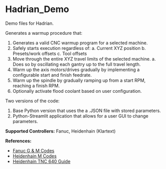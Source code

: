 # Hadrian_Demo
Demo files for Hadrian.

Generates a warmup procedure that:

1. Generates a valid CNC warmup program for a selected machine.
2. Safely starts execution regardless of:
    a. Current XYZ position
    b. Presets/work offsets
    c. Tool offsets
3. Move through the entire XYZ travel limits of the selected machine.
    a. Does so by oscillating each gantry up to the full travel length.
4. Warm up the axis motors/drives gradually by implementing a configurable start and finish
feedrate.
5. Warm up the spindle by gradually ramping up from a start RPM, reaching a finish RPM.
6. Optionally activate flood coolant based on user configuration.

Two versions of the code:
1. Base Python version that uses the a .JSON file with stored parameters.
2. Python-Streamlit application that allows for a user GUI to change parameters.


**Supported Controllers:** Fanuc, Heidenhain (Klartext)

**References:**
- [Fanuc G & M Codes](https://content.fanucworld.com/m-code-g-code-list/)
- [Heidenhain M Codes](https://www.helmancnc.com/heidenhain-m-codes/#google_vignette)
- [Heidenhain TNC 640 Guide](https://content.heidenhain.de/doku/tnc_guide/pdf_files/TNC640/34059x-11/bhb/892903-29.pdf)
